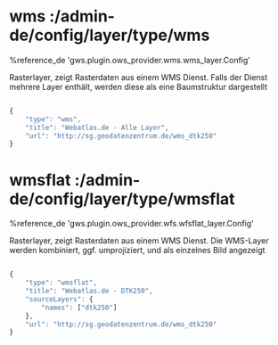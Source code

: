 # wms :/admin-de/config/layer/type/wms

%reference_de 'gws.plugin.ows_provider.wms.wms_layer.Config'

Rasterlayer, zeigt Rasterdaten aus einem WMS Dienst. Falls der Dienst mehrere Layer enthält, werden diese als eine Baumstruktur dargestellt

```javascript

{
    "type": "wms",
    "title": "Webatlas.de - Alle Layer",
    "url": "http://sg.geodatenzentrum.de/wms_dtk250"
}
```

# wmsflat :/admin-de/config/layer/type/wmsflat

%reference_de 'gws.plugin.ows_provider.wfs.wfsflat_layer.Config'

Rasterlayer, zeigt Rasterdaten aus einem WMS Dienst. Die WMS-Layer werden kombiniert, ggf. umprojiziert,  und als einzelnes Bild angezeigt

```javascript

{
    "type": "wmsflat",
    "title": "Webatlas.de - DTK250",
    "sourceLayers": {
        "names": ["dtk250"]
    },
    "url": "http://sg.geodatenzentrum.de/wms_dtk250"
}
```